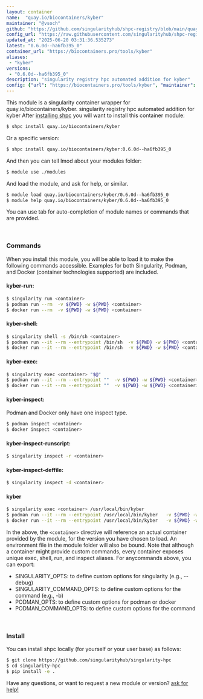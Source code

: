 ```yaml
---
layout: container
name:  "quay.io/biocontainers/kyber"
maintainer: "@vsoch"
github: "https://github.com/singularityhub/shpc-registry/blob/main/quay.io/biocontainers/kyber/container.yaml"
config_url: "https://raw.githubusercontent.com/singularityhub/shpc-registry/main/quay.io/biocontainers/kyber/container.yaml"
updated_at: "2025-06-20 03:31:36.535273"
latest: "0.6.0d--ha6fb395_0"
container_url: "https://biocontainers.pro/tools/kyber"
aliases:
 - "kyber"
versions:
 - "0.6.0d--ha6fb395_0"
description: "singularity registry hpc automated addition for kyber"
config: {"url": "https://biocontainers.pro/tools/kyber", "maintainer": "@vsoch", "description": "singularity registry hpc automated addition for kyber", "latest": {"0.6.0d--ha6fb395_0": "sha256:ccca8e7e9ba9c98e16ee5ef559c840aa275d152bced41c5842a9a0a0561abdb1"}, "tags": {"0.6.0d--ha6fb395_0": "sha256:ccca8e7e9ba9c98e16ee5ef559c840aa275d152bced41c5842a9a0a0561abdb1"}, "docker": "quay.io/biocontainers/kyber", "aliases": {"kyber": "/usr/local/bin/kyber"}}
---
```


This module is a singularity container wrapper for quay.io/biocontainers/kyber.
singularity registry hpc automated addition for kyber
After [installing shpc](#install) you will want to install this container module:


```bash
$ shpc install quay.io/biocontainers/kyber
```

Or a specific version:

```bash
$ shpc install quay.io/biocontainers/kyber:0.6.0d--ha6fb395_0
```

And then you can tell lmod about your modules folder:

```bash
$ module use ./modules
```

And load the module, and ask for help, or similar.

```bash
$ module load quay.io/biocontainers/kyber/0.6.0d--ha6fb395_0
$ module help quay.io/biocontainers/kyber/0.6.0d--ha6fb395_0
```

You can use tab for auto-completion of module names or commands that are provided.

<br>

### Commands

When you install this module, you will be able to load it to make the following commands accessible.
Examples for both Singularity, Podman, and Docker (container technologies supported) are included.

#### kyber-run:

```bash
$ singularity run <container>
$ podman run --rm  -v ${PWD} -w ${PWD} <container>
$ docker run --rm  -v ${PWD} -w ${PWD} <container>
```

#### kyber-shell:

```bash
$ singularity shell -s /bin/sh <container>
$ podman run --it --rm --entrypoint /bin/sh  -v ${PWD} -w ${PWD} <container>
$ docker run --it --rm --entrypoint /bin/sh  -v ${PWD} -w ${PWD} <container>
```

#### kyber-exec:

```bash
$ singularity exec <container> "$@"
$ podman run --it --rm --entrypoint ""  -v ${PWD} -w ${PWD} <container> "$@"
$ docker run --it --rm --entrypoint ""  -v ${PWD} -w ${PWD} <container> "$@"
```

#### kyber-inspect:

Podman and Docker only have one inspect type.

```bash
$ podman inspect <container>
$ docker inspect <container>
```

#### kyber-inspect-runscript:

```bash
$ singularity inspect -r <container>
```

#### kyber-inspect-deffile:

```bash
$ singularity inspect -d <container>
```


#### kyber

```bash
$ singularity exec <container> /usr/local/bin/kyber
$ podman run --it --rm --entrypoint /usr/local/bin/kyber   -v ${PWD} -w ${PWD} <container> -c " $@"
$ docker run --it --rm --entrypoint /usr/local/bin/kyber   -v ${PWD} -w ${PWD} <container> -c " $@"
```



In the above, the `<container>` directive will reference an actual container provided
by the module, for the version you have chosen to load. An environment file in the
module folder will also be bound. Note that although a container
might provide custom commands, every container exposes unique exec, shell, run, and
inspect aliases. For anycommands above, you can export:

 - SINGULARITY_OPTS: to define custom options for singularity (e.g., --debug)
 - SINGULARITY_COMMAND_OPTS: to define custom options for the command (e.g., -b)
 - PODMAN_OPTS: to define custom options for podman or docker
 - PODMAN_COMMAND_OPTS: to define custom options for the command

<br>

### Install

You can install shpc locally (for yourself or your user base) as follows:

```bash
$ git clone https://github.com/singularityhub/singularity-hpc
$ cd singularity-hpc
$ pip install -e .
```

Have any questions, or want to request a new module or version? [ask for help!](https://github.com/singularityhub/singularity-hpc/issues)